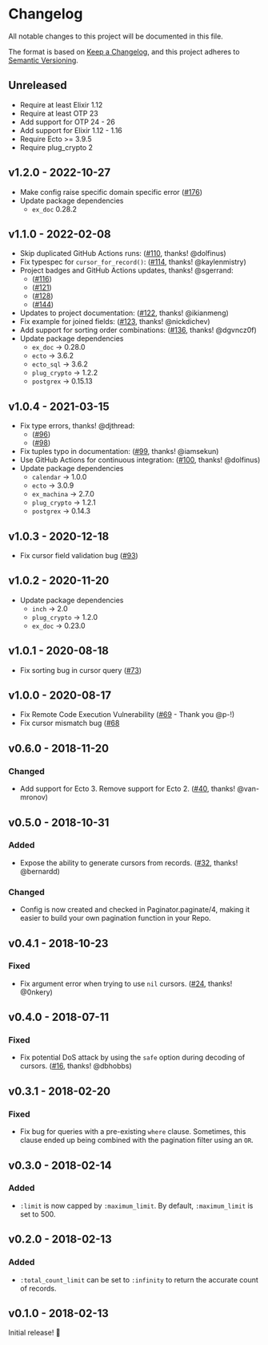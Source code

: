 # Changelog

All notable changes to this project will be documented in this file.

The format is based on [Keep a Changelog](https://keepachangelog.com/en/1.0.0/),
and this project adheres to [Semantic Versioning](https://semver.org/spec/v2.0.0.html).

## Unreleased

- Require at least Elixir 1.12
- Require at least OTP 23
- Add support for OTP 24 - 26
- Add support for Elixir 1.12 - 1.16
- Require Ecto >= 3.9.5
- Require plug_crypto 2

## v1.2.0 - 2022-10-27
* Make config raise specific domain specific error ([#176](https://github.com/duffelhq/paginator/pull/176))
* Update package dependencies
  * `ex_doc` 0.28.2

## v1.1.0 - 2022-02-08

* Skip duplicated GitHub Actions runs: ([#110](https://github.com/duffelhq/paginator/pull/110), thanks! @dolfinus)
* Fix typespec for `cursor_for_record()`: ([#114](https://github.com/duffelhq/paginator/pull/114), thanks!  @kaylenmistry)
* Project badges and GitHub Actions updates, thanks! @sgerrand:
  * ([#116](https://github.com/duffelhq/paginator/pull/116))
  * ([#121](https://github.com/duffelhq/paginator/pull/121))
  * ([#128](https://github.com/duffelhq/paginator/pull/128))
  * ([#144](https://github.com/duffelhq/paginator/pull/128))
* Updates to project documentation: ([#122](https://github.com/duffelhq/paginator/pull/122), thanks! @ikianmeng)
* Fix example for joined fields: ([#123](https://github.com/duffelhq/paginator/pull/123), thanks! @nickdichev)
* Add support for sorting order combinations: ([#136](https://github.com/duffelhq/paginator/pull/136), thanks! @dgvncz0f)
* Update package dependencies
  * `ex_doc` -> 0.28.0
  * `ecto` -> 3.6.2
  * `ecto_sql` -> 3.6.2
  * `plug_crypto` -> 1.2.2
  * `postgrex` -> 0.15.13

## v1.0.4 - 2021-03-15

* Fix type errors, thanks! @djthread:
  * ([#96](https://github.com/duffelhq/paginator/pull/96))
  * ([#98](https://github.com/duffelhq/paginator/pull/98))
* Fix tuples typo in documentation: ([#99](https://github.com/duffelhq/paginator/pull/99), thanks! @iamsekun)
* Use GitHub Actions for continuous integration: ([#100](https://github.com/duffelhq/paginator/pull/100), thanks! @dolfinus)
* Update package dependencies
  * `calendar` -> 1.0.0
  * `ecto` -> 3.0.9
  * `ex_machina` -> 2.7.0
  * `plug_crypto` -> 1.2.1
  * `postgrex` -> 0.14.3

## v1.0.3 - 2020-12-18

* Fix cursor field validation bug ([#93](https://github.com/duffelhq/paginator/pull/93))

## v1.0.2 - 2020-11-20

* Update package dependencies
  * `inch` -> 2.0
  * `plug_crypto` -> 1.2.0
  * `ex_doc` -> 0.23.0

## v1.0.1 - 2020-08-18

* Fix sorting bug in cursor query ([#73](https://github.com/duffelhq/paginator/pull/73))

## v1.0.0 - 2020-08-17

* Fix Remote Code Execution Vulnerability ([#69](https://github.com/duffelhq/paginator/pull/69) - Thank you @p-!)
* Fix cursor mismatch bug ([#68]((https://github.com/duffelhq/paginator/pull/68))

## v0.6.0 - 2018-11-20

### Changed

* Add support for Ecto 3. Remove support for Ecto 2.
([#40](https://github.com/duffelhq/paginator/pull/40), thanks! @van-mronov)

## v0.5.0 - 2018-10-31

### Added

* Expose the ability to generate cursors from records.
([#32](https://github.com/duffelhq/paginator/pull/32), thanks! @bernardd)

### Changed

* Config is now created and checked in Paginator.paginate/4, making it easier to
build your own pagination function in your Repo.

## v0.4.1 - 2018-10-23

### Fixed

* Fix argument error when trying to use `nil` cursors.
([#24](https://github.com/duffelhq/paginator/pull/24), thanks! @0nkery)

## v0.4.0 - 2018-07-11

### Fixed

* Fix potential DoS attack by using the `safe` option during decoding of cursors.
([#16](https://github.com/duffelhq/paginator/pull/16), thanks! @dbhobbs)

## v0.3.1 - 2018-02-20

### Fixed

* Fix bug for queries with a pre-existing `where` clause. Sometimes, this clause
ended up being combined with the pagination filter using an `OR`.

## v0.3.0 - 2018-02-14

### Added

* `:limit` is now capped by `:maximum_limit`. By default, `:maximum_limit` is set
to 500.

## v0.2.0 - 2018-02-13

### Added

* `:total_count_limit` can be set to `:infinity` to return the accurate count of
records.

## v0.1.0 - 2018-02-13

Initial release! 🎉
